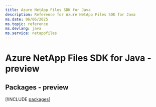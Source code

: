 ```yaml
---
title: Azure NetApp Files SDK for Java
description: Reference for Azure NetApp Files SDK for Java
ms.date: 06/06/2025
ms.topic: reference
ms.devlang: java
ms.service: netappfiles
---
```

# Azure NetApp Files SDK for Java - preview
## Packages - preview
[!INCLUDE [packages](netapp-files-index.md)]